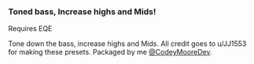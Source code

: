 ### Toned bass, Increase highs and Mids!

Requires EQE

Tone down the bass, increase highs and Mids.
All credit goes to u/JJ1553 for making these presets.
Packaged by me [@CodeyMooreDev](https://twitter.com/CodeyMooreDev).

